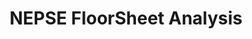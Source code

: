 ---
title: NEPSE FloorSheet Analysis
permalink: https://github.com/saharshtapi/Nepse-FloorSheet-Analysi
layout: page
tags: NEPSE Python Pandas Numpy
---
